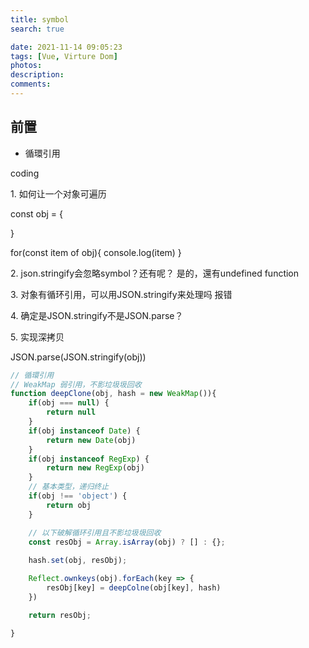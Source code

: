 ```yaml
---
title: symbol
search: true

date: 2021-11-14 09:05:23
tags: [Vue, Virture Dom]
photos:
description:
comments:
---
```

## 前置
- 循環引用

coding

1\. 如何让一个对象可遍历

const obj = {

}


for(const item of obj){
    console.log(item)
}

2\. json.stringify会忽略symbol？还有呢？
是的，還有undefined function

3\. 对象有循环引用，可以用JSON.stringify来处理吗
报错

4\. 确定是JSON.stringify不是JSON.parse？

5\. 实现深拷贝

JSON.parse(JSON.stringify(obj))

```javascript
// 循環引用
// WeakMap 弱引用，不影垃圾圾回收
function deepClone(obj, hash = new WeakMap()){
    if(obj === null) {
        return null
    }
    if(obj instanceof Date) {
        return new Date(obj)
    }
    if(obj instanceof RegExp) {
        return new RegExp(obj)
    }
    // 基本类型，递归终止
    if(obj !== 'object') {
        return obj
    }

    // 以下破解循环引用且不影垃圾圾回收
    const resObj = Array.isArray(obj) ? [] : {};
 
    hash.set(obj, resObj);

    Reflect.ownkeys(obj).forEach(key => {
        resObj[key] = deepColne(obj[key], hash)
    })

    return resObj;

}